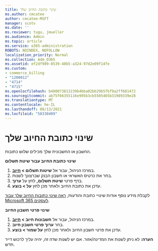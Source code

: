 ```yaml
---
title: שינוי כתובת החיוב שלך
ms.author: cmcatee
author: cmcatee-MSFT
manager: scotv
ms.date: ''
ms.reviewer: tugu, jmueller
ms.audience: Admin
ms.topic: article
ms.service: o365-administration
ROBOTS: NOINDEX, NOFOLLOW
localization_priority: Normal
ms.collection: Adm_O365
ms.assetid: ef2df989-8539-48b5-a324-97d2e09f14fe
ms.custom:
- commerce_billing
- "1200012"
- "4714"
- "4715"
ms.openlocfilehash: b480073813239b4bba02bb29b5fbf9a2ff681472
ms.sourcegitcommit: ab75f66355116e995b3cb5505465b31989339e28
ms.translationtype: MT
ms.contentlocale: he-IL
ms.lasthandoff: 08/13/2021
ms.locfileid: "58330409"
---
```

# <a name="change-your-billing-address"></a>שינוי כתובת החיוב שלך

החשבון או החשבונית שלך מכילים שלוש כתובות.

**שינוי כתובת החיוב עבור שיטת תשלום**

1. במרכז הניהול, עבור אל **שיטות תשלום > [חיוב](https://go.microsoft.com/fwlink/p/?linkid=2018806)**.
2. בחר את כרטיס האשראי או חשבון הבנק שברצונך לשנות.
3. בדף פרטי **שיטת תשלום,** לחץ על **ערוך**.
4. עדכן את כתובת החיוב ולאחר מכן לחץ **על > בוצע**.

לקבלת מידע נוסף אודות שינויי כתובת והודעות, [ראה שינוי כתובות החיוב שלך עבור Microsoft 365 לעסקים](https://docs.microsoft.com/microsoft-365/commerce/billing-and-payments/change-your-billing-addresses).

**שינוי פרטי חשבון החיוב**

1. במרכז הניהול, עבור אל **חשבונות חיוב > [חיוב](https://admin.microsoft.com/Adminportal/Home?source=applauncher#/BillingAccounts/billing-accounts)**.
2. בחר **ערוך פרטי חשבון חיוב**.
3. עדכן את פרטי חשבון החיוב ולאחר מכן לחץ **על שמור > בוצע**.

**הערה:** לא ניתן לשנות את המדינה/אזור. אם יש לשנות שדה זה, יהיה עליך לרכוש דייר חדש.
